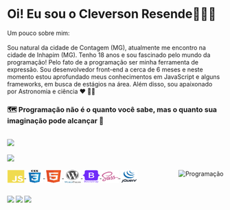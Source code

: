 # Oi! Eu sou o Cleverson Resende👨🏻‍💻
Um pouco sobre mim: <br>
<br>
Sou natural da cidade de Contagem (MG), atualmente me encontro na cidade de Inhapim (MG). Tenho 18 anos e sou fascinado pelo mundo da programação! Pelo fato de a programação ser minha ferramenta de expressão. Sou desenvolvedor front-end a cerca de 6 meses e neste momento estou aprofundado meus conhecimentos em JavaScript e alguns frameworks, em busca de estágios na área. Além disso, sou apaixonado por Astronomia e ciência ❤️ 🧑‍🔬
### 🗺️ Programação não é o quanto você sabe, mas o quanto sua imaginação pode alcançar 🧠
<br>
<a href="https://github.com/CLEVERSON-RESENDE-ROSA">
  <img height="180em" src="https://github-readme-stats-eight-theta.vercel.app/api?username=CLEVERSON-RESENDE&show_icons=true&theme=dark&include_all_commits=true&count_private=true"/>
  <br>
  <br>
  <img height="180em" src="https://github-readme-stats-eight-theta.vercel.app/api/top-langs/?username=CLEVERSON-RESENDE&layout=compact&langs_count=8&theme=dark"/>
<div style="display: inline_block"><br>
  <img align="center" alt="Cleverson-JS" height="30" width="40" src="https://raw.githubusercontent.com/devicons/devicon/master/icons/javascript/javascript-plain.svg">
  <img align="center" alt="Cleverson-CSS" height="30" width="40" src="https://raw.githubusercontent.com/devicons/devicon/master/icons/css3/css3-original-wordmark.svg">
  <img align="center" alt="Cleverson-HTML" height="30" width="40" src="https://raw.githubusercontent.com/devicons/devicon/master/icons/html5/html5-original.svg">
  <img align="center" alt="Cleverson-Wordpress" height="30" width="40" src="https://raw.githubusercontent.com/devicons/devicon/master/icons/wordpress/wordpress-original.svg">
  <img align="center" alt="Cleverson-Bootstrap" height="30" width="40" src="https://raw.githubusercontent.com/devicons/devicon/master/icons/bootstrap/bootstrap-plain-wordmark.svg">
    <img align="center" alt="Cleverson-Sass" height="30" width="40" src="https://raw.githubusercontent.com/devicons/devicon/master/icons/sass/sass-original.svg">
  <img align="center" alt="Cleverson-jQuery" height="30" width="40" src="https://raw.githubusercontent.com/devicons/devicon/master/icons/jquery/jquery-original-wordmark.svg">
  <img align="right" alt="Programação" src="https://media.giphy.com/media/xT9IgzoKnwFNmISR8I/giphy.gif">
</div>
  
  ##
  
  <div>
  <a href = "mailto: cleverson.programacao@gmail.com"><img src="https://img.shields.io/badge/-Gmail-%23EA4335?style=for-the-badge&logo=gmail&logoColor=white" target="_blank"></a>
  <a href="https://instagram.com/kalli_cleverson" target="_blank"><img src="https://img.shields.io/badge/-Instagram-%23E4405F?style=for-the-badge&logo=instagram&logoColor=white" target="_blank"></a>
  <a href="#" target="_blank"><img src="https://img.shields.io/badge/-LinkedIn-%230077B5?style=for-the-badge&logo=linkedin&logoColor=white" target="_blank"></a>
</div>
